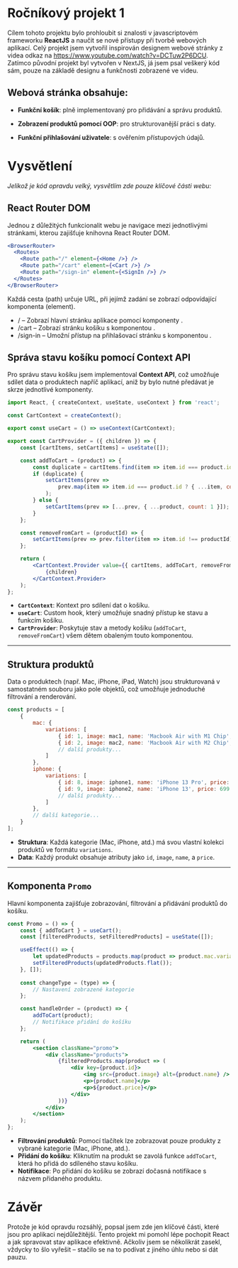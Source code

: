 # Ročníkový projekt 1

Cílem tohoto projektu bylo prohloubit si znalosti v javascriptovém frameworku **ReactJS** a naučit se nové přístupy při tvorbě webových aplikací. Celý projekt jsem vytvořil inspirován designem webové stránky z videa odkaz na https://www.youtube.com/watch?v=DCTuw2P6DCU. Zatímco původní projekt byl vytvořen v NextJS, já jsem psal veškerý kód sám, pouze na základě designu a funkčnosti zobrazené ve videu.

## Webová stránka obsahuje:

- **Funkční košík**: plně implementovaný pro přidávání a správu produktů.

- **Zobrazení produktů pomocí OOP**: pro strukturovanější práci s daty.

- **Funkční přihlašování uživatele**: s ověřením přístupových údajů.


# Vysvětlení

*Jelikož je kód opravdu velký, vysvětlím zde pouze klíčové části webu:*

## React Router DOM
Jednou z důležitých funkcionalit webu je navigace mezi jednotlivými stránkami, kterou zajišťuje knihovna React Router DOM.

```jsx
<BrowserRouter>
  <Routes>
    <Route path="/" element={<Home />} />
    <Route path="/cart" element={<Cart />} />
    <Route path="/sign-in" element={<SignIn />} />
  </Routes>
</BrowserRouter>
```
Každá cesta (path) určuje URL, při jejímž zadání se zobrazí odpovídající komponenta (element).

- / – Zobrazí hlavní stránku aplikace pomocí komponenty <Home />.
- /cart – Zobrazí stránku košíku s komponentou <Cart />.
- /sign-in – Umožní přístup na přihlašovací stránku s komponentou <SignIn />.




## Správa stavu košíku pomocí Context API

Pro správu stavu košíku jsem implementoval **Context API**, což umožňuje sdílet data o produktech napříč aplikací, aniž by bylo nutné předávat je skrze jednotlivé komponenty.

```jsx
import React, { createContext, useState, useContext } from 'react';

const CartContext = createContext();

export const useCart = () => useContext(CartContext);

export const CartProvider = ({ children }) => {
    const [cartItems, setCartItems] = useState([]);

    const addToCart = (product) => {
        const duplicate = cartItems.find(item => item.id === product.id);
        if (duplicate) {
            setCartItems(prev =>
                prev.map(item => item.id === product.id ? { ...item, count: item.count + 1 } : item)
            );
        } else {
            setCartItems(prev => [...prev, { ...product, count: 1 }]);
        }
    };

    const removeFromCart = (productId) => {
        setCartItems(prev => prev.filter(item => item.id !== productId));
    };

    return (
        <CartContext.Provider value={{ cartItems, addToCart, removeFromCart }}>
            {children}
        </CartContext.Provider>
    );
};
```

- **`CartContext`**: Kontext pro sdílení dat o košíku.  
- **`useCart`**: Custom hook, který umožňuje snadný přístup ke stavu a funkcím košíku.  
- **`CartProvider`**: Poskytuje stav a metody košíku (`addToCart`, `removeFromCart`) všem dětem obaleným touto komponentou.

---



## Struktura produktů

Data o produktech (např. Mac, iPhone, iPad, Watch) jsou strukturovaná v samostatném souboru jako pole objektů, což umožňuje jednoduché filtrování a renderování.

```jsx
const products = [
    {
        mac: {
            variations: [
                { id: 1, image: mac1, name: 'Macbook Air with M1 Chip', price: 999 },
                { id: 2, image: mac2, name: 'Macbook Air with M2 Chip', price: 1199 },
                // další produkty...
            ]
        },
        iphone: {
            variations: [
                { id: 8, image: iphone1, name: 'iPhone 13 Pro', price: 999 },
                { id: 9, image: iphone2, name: 'iPhone 13', price: 699 },
                // další produkty...
            ]
        },
        // další kategorie...
    }
];
```

- **Struktura**: Každá kategorie (Mac, iPhone, atd.) má svou vlastní kolekci produktů ve formátu `variations`.  
- **Data**: Každý produkt obsahuje atributy jako `id`, `image`, `name`, a `price`.

---



## Komponenta `Promo`

Hlavní komponenta zajišťuje zobrazování, filtrování a přidávání produktů do košíku.

```jsx
const Promo = () => {
    const { addToCart } = useCart();
    const [filteredProducts, setFilteredProducts] = useState([]);

    useEffect(() => {
        let updatedProducts = products.map(product => product.mac.variations); // Default: Mac produkty
        setFilteredProducts(updatedProducts.flat());
    }, []);
    
    const changeType = (type) => {
        // Nastavení zobrazené kategorie
    };

    const handleOrder = (product) => {
        addToCart(product);
        // Notifikace přidání do košíku
    };

    return (
        <section className="promo">
            <div className="products">
                {filteredProducts.map(product => (
                    <div key={product.id}>
                        <img src={product.image} alt={product.name} />
                        <p>{product.name}</p>
                        <p>${product.price}</p>
                    </div>
                ))}
            </div>
        </section>
    );
};
```

- **Filtrování produktů**: Pomocí tlačítek lze zobrazovat pouze produkty z vybrané kategorie (Mac, iPhone, atd.).  
- **Přidání do košíku**: Kliknutím na produkt se zavolá funkce `addToCart`, která ho přidá do sdíleného stavu košíku.  
- **Notifikace**: Po přidání do košíku se zobrazí dočasná notifikace s názvem přidaného produktu.


# Závěr
Protože je kód opravdu rozsáhlý, popsal jsem zde jen klíčové části, které jsou pro aplikaci nejdůležitější. Tento projekt mi pomohl lépe pochopit React a jak spravovat stav aplikace efektivně. Ačkoliv jsem se několikrát zasekl, vždycky to šlo vyřešit – stačilo se na to podívat z jiného úhlu nebo si dát pauzu.



